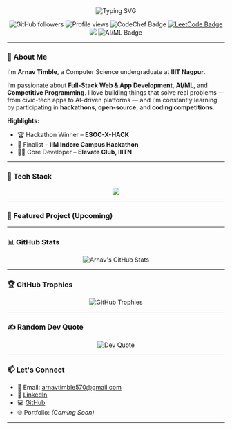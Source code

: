 <!-- GitHub Banner -->
<!-- Typing SVG Banner (wrapped correctly) -->
<div align="center">
  <img src="https://readme-typing-svg.demolab.com?font=Fira+Code&duration=3000&pause=1000&color=00F7FF&center=true&vCenter=true&multiline=true&width=700&height=100&lines=Hi+I'm+Arnav+Timble;CS+Undergrad+at+IIIT+Nagpur;Full-Stack+Dev+%7C+AI/ML+Enthusiast+%7C+Competitive+Coder" alt="Typing SVG" />
</div>

<p align="center">
  <img src="https://img.shields.io/github/followers/arnz18?label=Followers&style=social" alt="GitHub followers" />
  <img src="https://komarev.com/ghpvc/?username=arnz18&label=Profile+Views&color=0e75b6&style=flat" alt="Profile views" />
  <img src="https://img.shields.io/badge/CodeChef-★★%20(2%20Star)-orange?style=flat&logo=codechef" alt="CodeChef Badge" />
  <a href="https://leetcode.com/u/Arnz18/" target="_blank">
    <img src="https://img.shields.io/badge/LeetCode-Profile-yellow?style=flat&logo=leetcode" alt="LeetCode Badge" />
  </a>
  <img src="https://codeforces-readme-stats.vercel.app/api/badge?username=Arnzz" />
  <img src="https://img.shields.io/badge/AI%2FML-Enthusiast-blueviolet" alt="AI/ML Badge" />
</p>



---

### 👋 About Me

I'm **Arnav Timble**, a Computer Science undergraduate at **IIIT Nagpur**.  

I’m passionate about **Full-Stack Web & App Development**, **AI/ML**, and **Competitive Programming**. I love building things that solve real problems — from civic-tech apps to AI-driven platforms — and I'm constantly learning by participating in **hackathons**, **open-source**, and **coding competitions**.

**Highlights:**
- 🏆 Hackathon Winner – **ESOC-X-HACK**
- 🎯 Finalist – **IIM Indore Campus Hackathon**
- 👨‍💻 Core Developer – **Elevate Club, IIITN**

---

### 🧰 Tech Stack

<p align="center">
  <img src="https://skillicons.dev/icons?i=c,cpp,java,js,html,css,tailwind,react,nextjs,flutter,dart,nodejs,express,mongodb,firebase,python,tensorflow,opencv,scikitlearn,laravel,git,github,figma,linux,postman,vscode,docker" />
</p>

---

### 🚀 Featured Project (Upcoming)


---

### 📊 GitHub Stats

<p align="center">
  <img src="https://github-readme-stats.vercel.app/api?username=arnz18&show_icons=true&theme=tokyonight" alt="Arnav's GitHub Stats" />
</p>

---

### 🏆 GitHub Trophies

<p align="center">
  <img src="https://github-profile-trophy.vercel.app/?username=arnz18&theme=tokyonight&no-frame=true&column=7&margin-w=5" alt="GitHub Trophies" />
</p>

---

### ✍️ Random Dev Quote

<p align="center">
  <img src="https://quotes-github-readme.vercel.app/api?type=horizontal&theme=dark" alt="Dev Quote" />
</p>

---

### 📫 Let's Connect

- 📧 Email: [arnavtimble570@gmail.com](mailto:arnavtimble570@gmail.com)  
- 🔗 [LinkedIn](https://www.linkedin.com/in/arnav-timble/)  
- 💻 [GitHub](https://github.com/Arnz18)  
- 🌐 Portfolio: *(Coming Soon)*

---
